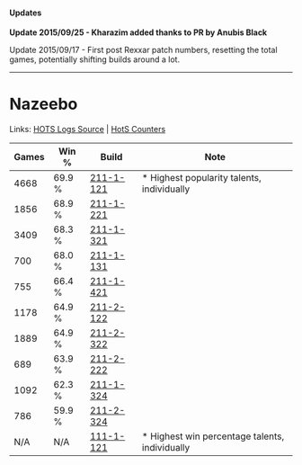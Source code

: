 #### Updates
**Update 2015/09/25 - Kharazim added thanks to PR by Anubis Black**

Update 2015/09/17 - First post Rexxar patch numbers, resetting the total games, potentially shifting builds around a lot.

***

# Nazeebo

Links: [HOTS Logs Source](https://www.hotslogs.com/Sitewide/HeroDetails?Hero=Nazeebo) | [HotS Counters](http://hotscounters.com/#/hero/Nazeebo)

Games  | Win %  | Build     | Note
-----  | -----  | -----     | ----
4668   | 69.9 % | [211-1-121](http://www.heroesfire.com/hots/talent-calculator/nazeebo#kCqH) | * Highest popularity talents, individually
1856   | 68.9 % | [211-1-221](http://www.heroesfire.com/hots/talent-calculator/nazeebo#kCrr) | 
3409   | 68.3 % | [211-1-321](http://www.heroesfire.com/hots/talent-calculator/nazeebo#kCtP) | 
700    | 68.0 % | [211-1-131](http://www.heroesfire.com/hots/talent-calculator/nazeebo#kCqR) | 
755    | 66.4 % | [211-1-421](http://www.heroesfire.com/hots/talent-calculator/nazeebo#kCuz) | 
1178   | 64.9 % | [211-2-122](http://www.heroesfire.com/hots/talent-calculator/nazeebo#kD3w) | 
1889   | 64.9 % | [211-2-322](http://www.heroesfire.com/hots/talent-calculator/nazeebo#kD72) | 
689    | 63.9 % | [211-2-222](http://www.heroesfire.com/hots/talent-calculator/nazeebo#kD5U) | 
1092   | 62.3 % | [211-1-324](http://www.heroesfire.com/hots/talent-calculator/nazeebo#kCtS) | 
786    | 59.9 % | [211-2-324](http://www.heroesfire.com/hots/talent-calculator/nazeebo#kD74) | 
N/A    | N/A    | [111-1-121](http://www.heroesfire.com/hots/talent-calculator/nazeebo#gOhH) | * Highest win percentage talents, individually
